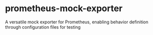 # prometheus-mock-exporter
A versatile mock exporter for Prometheus, enabling behavior definition through configuration files for testing
